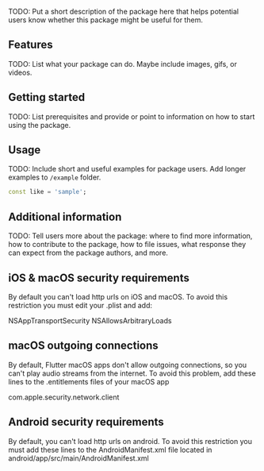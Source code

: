 <!-- 
This README describes the package. If you publish this package to pub.dev,
this README's contents appear on the landing page for your package.

For information about how to write a good package README, see the guide for
[writing package pages](https://dart.dev/guides/libraries/writing-package-pages). 

For general information about developing packages, see the Dart guide for
[creating packages](https://dart.dev/guides/libraries/create-library-packages)
and the Flutter guide for
[developing packages and plugins](https://flutter.dev/developing-packages). 
-->

TODO: Put a short description of the package here that helps potential users
know whether this package might be useful for them.

## Features

TODO: List what your package can do. Maybe include images, gifs, or videos.

## Getting started

TODO: List prerequisites and provide or point to information on how to
start using the package.

## Usage

TODO: Include short and useful examples for package users. Add longer examples
to `/example` folder. 

```dart
const like = 'sample';
```

## Additional information

TODO: Tell users more about the package: where to find more information, how to 
contribute to the package, how to file issues, what response they can expect 
from the package authors, and more.

## iOS & macOS security requirements

By default you can't load http urls on iOS and macOS. To avoid this restriction you must edit your .plist and add:

<key>NSAppTransportSecurity</key>
<dict>
    <key>NSAllowsArbitraryLoads</key>
    <true/>
</dict>

## macOS outgoing connections 

By default, Flutter macOS apps don't allow outgoing connections, so you can't play audio streams from the internet.
To avoid this problem, add these lines to the .entitlements files of your macOS app

<key>com.apple.security.network.client</key>
<true/>

## Android security requirements

By default, you can't load http urls on android. To avoid this restriction you must add these lines to the AndroidManifest.xml file located in android/app/src/main/AndroidManifest.xml

<uses-permission android:name="android.permission.INTERNET" />
    <application
        android:usesCleartextTraffic="true">
    </application>
